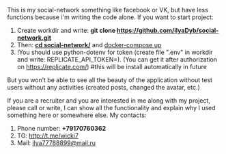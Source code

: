This is my social-network something like facebook or VK, but have less functions because i'm writing the code alone.
If you want to start project:
1. Create workdir and write: <b>git clone https://github.com/ilyaDyb/social-network.git</b>
2. Then: <b style="text-decoration: underline;">cd social-network/</b> and <span style="text-decoration: underline">docker-compose up</span>
3. !You should use python-dotenv for token (create file ".env" in workdir and write: REPLICATE_API_TOKEN=<paste-your-token-here>). (You can get it after authorization on https://replicate.com/) #this will be install automatically in future

But you won’t be able to see all the beauty of the application without test users without any activities (created posts, changed the avatar, etc.)


If you are a recruiter and you are interested in me along with my project, please call or write, I can show all the functionality and explain why I used something here or somewhere else.
My contacts:
1. Phone number: <b>+79170760362</b>
2. TG: http://t.me/wicki7
3. Mail: ilya77788899@mail.ru
